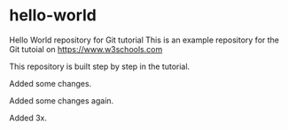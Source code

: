 # hello-world
Hello World repository for Git tutorial
This is an example repository for the Git tutoial on https://www.w3schools.com

This repository is built step by step in the tutorial.

Added some changes.

Added some changes again.

Added 3x.
